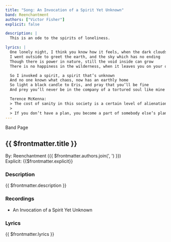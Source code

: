```yaml
---
title: "Song: An Invocation of a Spirit Yet Unknown"
band: Reenchantment
authors: ["Victor Fisher"]
explicit: false

description: |
  This is an ode to the spirits of loneliness.

lyrics: |
  One lonely night, I think you know how it feels, when the dark clouds start descending
  I went outside to greet the earth, and the sky which has no ending
  Though there is power in nature, still the void inside can grow
  There is no happiness in the wilderness, when it leaves you on your own

  So I invoked a spirit, a spirit that’s unknown
  And no one known what chaos, now has an earthly home
  So light a black candle to Eris, and pray that you’ll be fine
  And prey you’ll never be in the company of a tortured soul like mine

  Terence McKenna:
  > The cost of sanity in this society is a certain level of alienation
  >
  > If you don’t have a plan, you become a part of somebody else’s plan
---
```


<g-link to="/band/reenchantment">Band Page</g-link>

## {{ $frontmatter.title }}

By: <g-link to="/band/reenchantment">Reenchantment</g-link> ({{ $frontmatter.authors.join(', ') }})  
Explicit: {{$frontmatter.explicit}}

### Description

<vue-markdown>{{ $frontmatter.description }}</vue-markdown>

### Recordings

* <g-link to="/recording/an-invocation-of-a-spirit-yet-unknown">An Invocation of a Spirit Yet Unknown</g-link>

### Lyrics

<vue-markdown>{{ $frontmatter.lyrics }}</vue-markdown>
